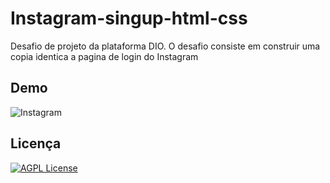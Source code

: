 # Instagram-singup-html-css

Desafio de projeto da plataforma DIO. O desafio consiste em construir uma copia identica a pagina de login do Instagram


## Demo

![Instagram](https://i.imgur.com/75qpXI3.png)
## Licença

[![AGPL License](https://img.shields.io/badge/license-AGPL-blue.svg)](http://www.gnu.org/licenses/agpl-3.0)
